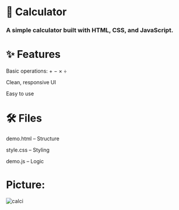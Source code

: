 <h1>🧮 Calculator</h1>
<h3>A simple calculator built with HTML, CSS, and JavaScript.</h3>

<h1>✨ Features</h1>
Basic operations: + − × ÷




Clean, responsive UI


Easy to use

<h1>🛠️ Files</h1>

demo.html – Structure

style.css – Styling

demo.js – Logic

<h1>Picture:</h1>


![calci](https://github.com/user-attachments/assets/dbb10c96-0823-4cef-ba9b-f9c6284f30c9)
